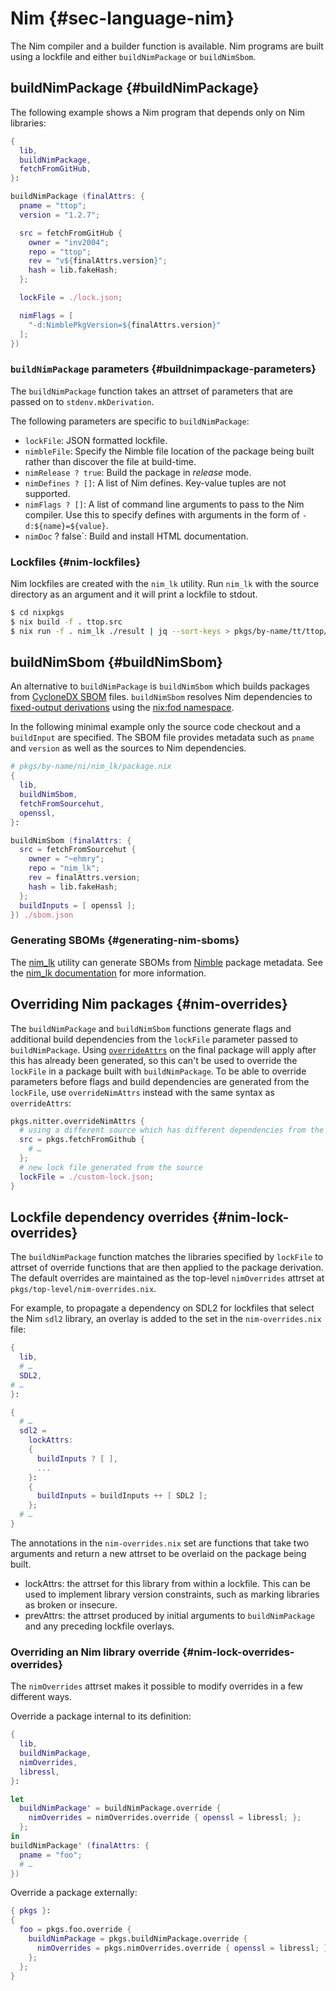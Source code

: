 # Nim {#sec-language-nim}

The Nim compiler and a builder function is available.
Nim programs are built using a lockfile and either `buildNimPackage` or `buildNimSbom`.

## buildNimPackage {#buildNimPackage}

The following example shows a Nim program that depends only on Nim libraries:
```nix
{
  lib,
  buildNimPackage,
  fetchFromGitHub,
}:

buildNimPackage (finalAttrs: {
  pname = "ttop";
  version = "1.2.7";

  src = fetchFromGitHub {
    owner = "inv2004";
    repo = "ttop";
    rev = "v${finalAttrs.version}";
    hash = lib.fakeHash;
  };

  lockFile = ./lock.json;

  nimFlags = [
    "-d:NimblePkgVersion=${finalAttrs.version}"
  ];
})
```

### `buildNimPackage` parameters {#buildnimpackage-parameters}

The `buildNimPackage` function takes an attrset of parameters that are passed on to `stdenv.mkDerivation`.

The following parameters are specific to `buildNimPackage`:

* `lockFile`: JSON formatted lockfile.
* `nimbleFile`: Specify the Nimble file location of the package being built
  rather than discover the file at build-time.
* `nimRelease ? true`: Build the package in *release* mode.
* `nimDefines ? []`: A list of Nim defines. Key-value tuples are not supported.
* `nimFlags ? []`: A list of command line arguments to pass to the Nim compiler.
  Use this to specify defines with arguments in the form of `-d:${name}=${value}`.
* `nimDoc` ? false`: Build and install HTML documentation.

### Lockfiles {#nim-lockfiles}
Nim lockfiles are created with the `nim_lk` utility.
Run `nim_lk` with the source directory as an argument and it will print a lockfile to stdout.
```sh
$ cd nixpkgs
$ nix build -f . ttop.src
$ nix run -f . nim_lk ./result | jq --sort-keys > pkgs/by-name/tt/ttop/lock.json
```

## buildNimSbom {#buildNimSbom}

An alternative to `buildNimPackage` is `buildNimSbom` which builds packages from [CycloneDX SBOM](https://cyclonedx.org/) files.
`buildNimSbom` resolves Nim dependencies to [fixed-output derivations](https://nixos.org/manual/nix/stable/glossary#gloss-fixed-output-derivation) using the [nix:fod namespace](#sec-interop.cylonedx-fod).

In the following minimal example only the source code checkout and a `buildInput` are specified.
The SBOM file provides metadata such as `pname` and `version` as well as the sources to Nim dependencies.
```nix
# pkgs/by-name/ni/nim_lk/package.nix
{
  lib,
  buildNimSbom,
  fetchFromSourcehut,
  openssl,
}:

buildNimSbom (finalAttrs: {
  src = fetchFromSourcehut {
    owner = "~ehmry";
    repo = "nim_lk";
    rev = finalAttrs.version;
    hash = lib.fakeHash;
  };
  buildInputs = [ openssl ];
}) ./sbom.json
```

### Generating SBOMs {#generating-nim-sboms}

The [nim_lk](https://git.sr.ht/~ehmry/nim_lk) utility can generate SBOMs from [Nimble](https://github.com/nim-lang/nimble) package metadata.
See the [nim_lk documentation](https://git.sr.ht/~ehmry/nim_lk#nimble-to-cyclonedx-sbom) for more information.

## Overriding Nim packages {#nim-overrides}

The `buildNimPackage` and `buildNimSbom` functions generate flags and additional build dependencies from the `lockFile` parameter passed to `buildNimPackage`. Using [`overrideAttrs`](#sec-pkg-overrideAttrs) on the final package will apply after this has already been generated, so this can't be used to override the `lockFile` in a package built with `buildNimPackage`. To be able to override parameters before flags and build dependencies are generated from the `lockFile`, use `overrideNimAttrs` instead with the same syntax as `overrideAttrs`:

```nix
pkgs.nitter.overrideNimAttrs {
  # using a different source which has different dependencies from the standard package
  src = pkgs.fetchFromGithub {
    # …
  };
  # new lock file generated from the source
  lockFile = ./custom-lock.json;
}
```

## Lockfile dependency overrides {#nim-lock-overrides}

The `buildNimPackage` function matches the libraries specified by `lockFile` to attrset of override functions that are then applied to the package derivation.
The default overrides are maintained as the top-level `nimOverrides` attrset at `pkgs/top-level/nim-overrides.nix`.

For example, to propagate a dependency on SDL2 for lockfiles that select the Nim `sdl2` library, an overlay is added to the set in the `nim-overrides.nix` file:
```nix
{
  lib,
  # …
  SDL2,
# …
}:

{
  # …
  sdl2 =
    lockAttrs:
    {
      buildInputs ? [ ],
      ...
    }:
    {
      buildInputs = buildInputs ++ [ SDL2 ];
    };
  # …
}
```

The annotations in the `nim-overrides.nix` set are functions that take two arguments and return a new attrset to be overlaid on the package being built.
- lockAttrs: the attrset for this library from within a lockfile. This can be used to implement library version constraints, such as marking libraries as broken or insecure.
- prevAttrs: the attrset produced by initial arguments to `buildNimPackage` and any preceding lockfile overlays.

### Overriding an Nim library override {#nim-lock-overrides-overrides}

The `nimOverrides` attrset makes it possible to modify overrides in a few different ways.

Override a package internal to its definition:
```nix
{
  lib,
  buildNimPackage,
  nimOverrides,
  libressl,
}:

let
  buildNimPackage' = buildNimPackage.override {
    nimOverrides = nimOverrides.override { openssl = libressl; };
  };
in
buildNimPackage' (finalAttrs: {
  pname = "foo";
  # …
})
```

Override a package externally:
```nix
{ pkgs }:
{
  foo = pkgs.foo.override {
    buildNimPackage = pkgs.buildNimPackage.override {
      nimOverrides = pkgs.nimOverrides.override { openssl = libressl; };
    };
  };
}
```
